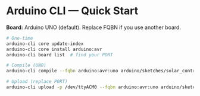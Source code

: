 # Arduino CLI — Quick Start

**Board:** Arduino UNO (default). Replace FQBN if you use another board.

```bash
# One-time
arduino-cli core update-index
arduino-cli core install arduino:avr
arduino-cli board list  # find your PORT

# Compile (UNO)
arduino-cli compile --fqbn arduino:avr:uno arduino/sketches/solar_controller

# Upload (replace PORT)
arduino-cli upload -p /dev/ttyACM0 --fqbn arduino:avr:uno arduino/sketches/solar_controller
```
